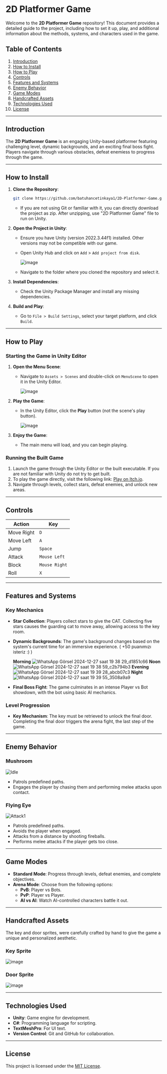 # 2D Platformer Game

Welcome to the **2D Platformer Game** repository! This document provides a detailed guide to the project, including how to set it up, play, and additional information about the methods, systems, and characters used in the game.

## Table of Contents
1. [Introduction](#introduction)
2. [How to Install](#how-to-install)
3. [How to Play](#how-to-play)
4. [Controls](#controls)
5. [Features and Systems](#features-and-systems)
6. [Enemy Behavior](#enemy-behavior)
7. [Game Modes](#game-modes)
8. [Handcrafted Assets](#handcrafted-assets)
9. [Technologies Used](#technologies-used)
10. [License](#license)

---

## Introduction
The **2D Platformer Game** is an engaging Unity-based platformer featuring challenging level, dynamic backgrounds, and an exciting final boss fight. Players navigate through various obstacles, defeat enemiess to progress through the game.

---

## How to Install
1. **Clone the Repository**:
   ```bash
   git clone https://github.com/batuhancetinkaya1/2D-Platformer-Game.git
   ```
   - If you are not using Git or familiar with it, you can directly download the project as zip. After unzipping, use "2D Platformer Game" file to run on Unity.
2. **Open the Project in Unity**:
   - Ensure you have Unity (version 2022.3.44f1) installed. Other versions may not be competible with our game.
   - Open Unity Hub and click on `Add` > `Add project from disk`.
     
     ![image](https://github.com/user-attachments/assets/13d54304-8528-4ebb-bf33-6c46d0aa1ba9)

   - Navigate to the folder where you cloned the repository and select it.

3. **Install Dependencies**:
   - Check the Unity Package Manager and install any missing dependencies.

4. **Build and Play**:
   - Go to `File > Build Settings`, select your target platform, and click `Build`.

---

## How to Play
### Starting the Game in Unity Editor
1. **Open the Menu Scene**:
   - Navigate to `Assets > Scenes` and double-click on `MenuScene` to open it in the Unity Editor.
     
     ![image](https://github.com/user-attachments/assets/427c0f70-66eb-4ce5-bff4-d0befd1a38d7)



2. **Play the Game**:
   - In the Unity Editor, click the **Play** button (not the scene's play button).
     
     ![image](https://github.com/user-attachments/assets/ed04fc84-2398-4186-bf0e-c86165afd029)


3. **Enjoy the Game**:
   - The main menu will load, and you can begin playing.

### Running the Built Game
1. Launch the game through the Unity Editor or the built executable. If you are not familiar with Unity do not try to get built.
2. To play the game directly, visit the following link:
   [Play on Itch.io](https://batuhancetinkaya.itch.io/2d-platformer).
3. Navigate through levels, collect stars, defeat enemies, and unlock new areas.

---

## Controls
| **Action**         | **Key**          |
|--------------------|------------------|
| Move Right         | `D`              |
| Move Left          | `A`              |
| Jump               | `Space`          |
| Attack             | `Mouse Left`     |
| Block              | `Mouse Right`    |
| Roll               | `X`              |

---

## Features and Systems
### Key Mechanics
- **Star Collection**: Players collect stars to give the CAT. Collecting five stars causes the guarding cat to move away, allowing access to the key room.
- **Dynamic Backgrounds**: The game's background changes based on the system's current time for an immersive experience. ( +50 puanımızı isteriz :) )

  **Morning**
  ![WhatsApp Görsel 2024-12-27 saat 19 38 29_d1851c66](https://github.com/user-attachments/assets/059e85a0-e4ed-4daf-a78b-2fb50ddb5239)
  **Noon**
  ![WhatsApp Görsel 2024-12-27 saat 19 38 59_c2b794b3](https://github.com/user-attachments/assets/3910c1d6-02ac-4ef6-b654-4a1df1d1cba8)
  **Evening**
  ![WhatsApp Görsel 2024-12-27 saat 19 39 28_abcb07c3](https://github.com/user-attachments/assets/8b5fdefb-8609-4fa9-97c7-412ec8455b1b)
  **Night**
  ![WhatsApp Görsel 2024-12-27 saat 19 39 55_3508a9a9](https://github.com/user-attachments/assets/1fc0e7ef-53ee-4620-9714-ec154bd5f06c)
  
  
  




- **Final Boss Fight**: The game culminates in an intense Player vs Bot showdown, with the bot using basic AI mechanics.

### Level Progression
- **Key Mechanism**: The key must be retrieved to unlock the final door. Completing the final door triggers the arena fight, the last step of the game.

---

## Enemy Behavior
### Mushroom
![Idle](https://github.com/user-attachments/assets/6bcd5b37-6349-4061-bb73-bc470d7ca9c7)

- Patrols predefined paths.
- Engages the player by chasing them and performing melee attacks upon contact.

### Flying Eye
![Attack1](https://github.com/user-attachments/assets/9388426c-03f3-459c-80a0-3a1bff701927)

- Patrols predefined paths.
- Avoids the player when engaged.
- Attacks from a distance by shooting fireballs.
- Performs melee attacks if the player gets too close.

---

## Game Modes
- **Standard Mode**: Progress through levels, defeat enemies, and complete objectives.
- **Arena Mode**: Choose from the following options:
  - **PvB**: Player vs Bots.
  - **PvP**: Player vs Player.
  - **AI vs AI**: Watch AI-controlled characters battle it out.

---

## Handcrafted Assets
The key and door sprites, were carefully crafted by hand to give the game a unique and personalized aesthetic.

### Key Sprite
![image](https://github.com/user-attachments/assets/66c32336-d24c-4807-8550-dfc1ef9a747f)


### Door Sprite
![image](https://github.com/user-attachments/assets/1be2e48a-08d2-4a07-bcb8-d9210323c465)

---

## Technologies Used
- **Unity**: Game engine for development.
- **C#**: Programming language for scripting.
- **TextMeshPro**: For UI text.
- **Version Control**: Git and GitHub for collaboration.

---

## License
This project is licensed under the [MIT License](LICENSE).


